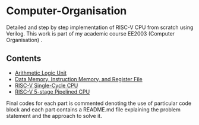 # Computer-Organisation
Detailed and step by step implementation of RISC-V CPU from scratch using Verilog. This work is part of my academic course EE2003 (Computer Organisation) .

## Contents
- [Arithmetic Logic Unit](https://github.com/princeofpython/Computer-Organisation/tree/master/1.%20ALU)
- [Data Memory, Instruction Memory, and Register File](https://github.com/princeofpython/Computer-Organisation/tree/master/2.%20IMEM%2C%20DMEM%2C%20REGFILE)
- [RISC-V Single-Cycle CPU](https://github.com/princeofpython/Computer-Organisation/tree/master/3.%20Single%20Cycle%20CPU)
- [RISC-V 5-stage Pipelined CPU](https://github.com/princeofpython/Computer-Architecture/tree/master/4.%20Pipelined%20CPU)  

Final codes for each part is commented denoting the use of particular code block and each part contains a README.md file explaining the problem statement and the approach to solve it. 

